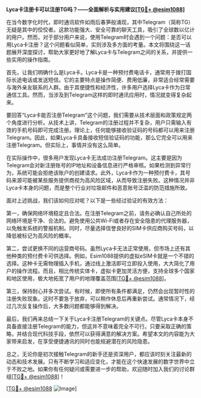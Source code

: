 **Lyca卡注册卡可以注册TG吗？——全面解析与实用建议[[TG💪+ @esim1088](https://t.me/s/esim1088)]**

在当今数字化时代，即时通讯软件如雨后春笋般涌现，其中Telegram（简称TG）无疑是其中的佼佼者。这款功能强大、安全可靠的聊天工具，吸引了全球数以亿计的用户。然而，对于部分用户来说，使用Telegram时会遇到一个问题：是否可以用Lyca卡注册？这个问题看似简单，实则涉及多方面的考量。本文将围绕这一话题展开深度探讨，帮助大家更好地了解Lyca卡与Telegram之间的关系，并提供一些实用的操作指南。

首先，让我们明确什么是Lyca卡。Lyca卡是一种预付费电话卡，通常用于拨打国际长途电话或发送短信。它的主要特点是操作简便、费用低廉，非常适合经常需要与海外亲友联系的人群。由于其便捷性和经济性，许多用户选择Lyca卡作为日常通信工具。然而，当涉及到Telegram这样的即时通讯应用时，情况就变得复杂起来。

要回答“Lyca卡能否注册Telegram”这个问题，我们需要从技术层面和政策规定两个角度进行分析。从技术上讲，Telegram的注册过程并不复杂，用户只需输入有效的手机号码即可完成注册。理论上，任何能够接收验证码的号码都可以用来注册Telegram。因此，如果Lyca卡具备接收短信验证码的功能，那么它完全可以用来注册Telegram。但实际上，事情并没有这么简单。

在实际操作中，很多用户发现Lyca卡无法成功注册Telegram。这主要是因为Telegram会对新注册账号的IP地址和设备信息进行严格审核。如果检测到异常行为，系统可能会拒绝该账户的创建请求。此外，Lyca卡作为一种预付费卡，其号码来源可能被某些服务提供商视为高风险区域，从而导致注册失败。这种情况并非Lyca卡本身的问题，而是整个行业对垃圾邮件和恶意账号泛滥的防范措施所致。

面对上述挑战，我们该如何应对呢？以下是一些经过验证的有效方法：

第一，确保网络环境稳定且合法。在注册Telegram之前，请务必确认自己所处的网络环境是干净、合法的。避免使用公共Wi-Fi或者存在安全隐患的代理服务器，以免触发系统的警报机制。同时，尽量选择信誉良好的SIM卡供应商购买号码，以降低被标记为高风险的概率。

第二，尝试更换不同的运营商号码。虽然Lyca卡无法正常使用，但市场上还有其他种类的预付费卡可供选择。例如，Esim1088提供的虚拟eSIM卡就是一个不错的选择。这种卡无需物理插入手机，通过线上激活即可立即投入使用，大大简化了用户的操作流程。而且，相比传统实体卡，虚拟卡更加灵活方便，支持全球多个国家和地区使用，极大地拓宽了用户的地理覆盖范围[[TG💪+ @esim1088](https://t.me/s/esim1088)]。

第三，保持耐心并多次尝试。有时候，即使所有条件都满足，仍然会出现暂时性的注册失败现象。这时不要急于放弃，可以稍作休息后再重新尝试。通常情况下，经过几次反复操作后，大多数问题都能够得到解决。

最后，我们再来总结一下关于Lyca卡注册Telegram的关键点。尽管Lyca卡本身不具备直接注册Telegram的能力，但这并不意味着完全不可行。只要采取正确的策略，并结合现代科技手段，依然可以获得满意的解决方案。希望本文的内容能为大家带来启发，在享受便捷通讯的同时也能规避潜在的风险隐患。

总之，无论你是初次接触Telegram的新手还是资深用户，都应该时刻关注最新的动态和技术发展。只有不断学习和适应变化，才能在这个快速发展的数字世界中立于不败之地。如果你有任何疑问或需要进一步的帮助，欢迎随时加入我们的讨论群组[[TG💪+ @esim1088](https://t.me/s/esim1088)]！

[[TG💪+ @esim1088](https://t.me/s/esim1088) ![Image](https://i.postimg.cc/4NQfJmqS/Snipaste-2025-05-13-00-14-12.png)]